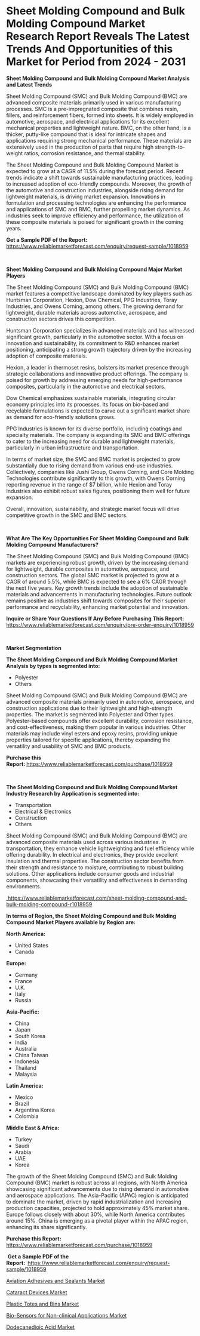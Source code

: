 <p><h1>Sheet Molding Compound and Bulk Molding Compound Market Research Report Reveals The Latest Trends And Opportunities of this Market for Period from 2024 - 2031</h1></p><p><strong>Sheet Molding Compound and Bulk Molding Compound Market Analysis and Latest Trends</strong></p>
<p><p>Sheet Molding Compound (SMC) and Bulk Molding Compound (BMC) are advanced composite materials primarily used in various manufacturing processes. SMC is a pre-impregnated composite that combines resin, fillers, and reinforcement fibers, formed into sheets. It is widely employed in automotive, aerospace, and electrical applications for its excellent mechanical properties and lightweight nature. BMC, on the other hand, is a thicker, putty-like compound that is ideal for intricate shapes and applications requiring strong mechanical performance. These materials are extensively used in the production of parts that require high strength-to-weight ratios, corrosion resistance, and thermal stability.</p><p>The Sheet Molding Compound and Bulk Molding Compound Market is expected to grow at a CAGR of 11.5% during the forecast period. Recent trends indicate a shift towards sustainable manufacturing practices, leading to increased adoption of eco-friendly compounds. Moreover, the growth of the automotive and construction industries, alongside rising demand for lightweight materials, is driving market expansion. Innovations in formulation and processing technologies are enhancing the performance and applications of SMC and BMC, further propelling market dynamics. As industries seek to improve efficiency and performance, the utilization of these composite materials is poised for significant growth in the coming years.</p></p>
<p><strong>Get a Sample PDF of the Report:&nbsp;</strong> <a href="https://www.reliablemarketforecast.com/enquiry/request-sample/1018959?utm_campaign=1134&utm_medium=2&utm_source=Github&utm_content=ia&utm_term=10112024&utm_id=sheet-molding-compound-and-bulk-molding-compound">https://www.reliablemarketforecast.com/enquiry/request-sample/1018959</a></p>
<p>&nbsp;</p>
<p><strong>Sheet Molding Compound and Bulk Molding Compound Major Market Players</strong></p>
<p><p>The Sheet Molding Compound (SMC) and Bulk Molding Compound (BMC) market features a competitive landscape dominated by key players such as Huntsman Corporation, Hexion, Dow Chemical, PPG Industries, Toray Industries, and Owens Corning, among others. The growing demand for lightweight, durable materials across automotive, aerospace, and construction sectors drives this competition.</p><p>Huntsman Corporation specializes in advanced materials and has witnessed significant growth, particularly in the automotive sector. With a focus on innovation and sustainability, its commitment to R&D enhances market positioning, anticipating a strong growth trajectory driven by the increasing adoption of composite materials.</p><p>Hexion, a leader in thermoset resins, bolsters its market presence through strategic collaborations and innovative product offerings. The company is poised for growth by addressing emerging needs for high-performance composites, particularly in the automotive and electrical sectors.</p><p>Dow Chemical emphasizes sustainable materials, integrating circular economy principles into its processes. Its focus on bio-based and recyclable formulations is expected to carve out a significant market share as demand for eco-friendly solutions grows.</p><p>PPG Industries is known for its diverse portfolio, including coatings and specialty materials. The company is expanding its SMC and BMC offerings to cater to the increasing need for durable and lightweight materials, particularly in urban infrastructure and transportation.</p><p>In terms of market size, the SMC and BMC market is projected to grow substantially due to rising demand from various end-use industries. Collectively, companies like Jushi Group, Owens Corning, and Core Molding Technologies contribute significantly to this growth, with Owens Corning reporting revenue in the range of $7 billion, while Hexion and Toray Industries also exhibit robust sales figures, positioning them well for future expansion.</p><p>Overall, innovation, sustainability, and strategic market focus will drive competitive growth in the SMC and BMC sectors.</p></p>
<p>&nbsp;</p>
<p><strong>What Are The Key Opportunities For Sheet Molding Compound and Bulk Molding Compound Manufacturers?</strong></p>
<p><p>The Sheet Molding Compound (SMC) and Bulk Molding Compound (BMC) markets are experiencing robust growth, driven by the increasing demand for lightweight, durable composites in automotive, aerospace, and construction sectors. The global SMC market is projected to grow at a CAGR of around 5.5%, while BMC is expected to see a 6% CAGR through the next five years. Key growth trends include the adoption of sustainable materials and advancements in manufacturing technologies. Future outlook remains positive as industries shift towards composites for their superior performance and recyclability, enhancing market potential and innovation.</p></p>
<p><strong>Inquire or Share Your Questions If Any Before Purchasing This Report:</strong> <a href="https://www.reliablemarketforecast.com/enquiry/pre-order-enquiry/1018959?utm_campaign=1134&utm_medium=2&utm_source=Github&utm_content=ia&utm_term=10112024&utm_id=sheet-molding-compound-and-bulk-molding-compound">https://www.reliablemarketforecast.com/enquiry/pre-order-enquiry/1018959</a></p>
<p>&nbsp;</p>
<p><strong>Market Segmentation</strong></p>
<p><strong>The Sheet Molding Compound and Bulk Molding Compound Market Analysis by types is segmented into:</strong></p>
<p><ul><li>Polyester</li><li>Others</li></ul></p>
<p><p>Sheet Molding Compound (SMC) and Bulk Molding Compound (BMC) are advanced composite materials primarily used in automotive, aerospace, and construction applications due to their lightweight and high-strength properties. The market is segmented into Polyester and Other types. Polyester-based compounds offer excellent durability, corrosion resistance, and cost-effectiveness, making them popular in various industries. Other materials may include vinyl esters and epoxy resins, providing unique properties tailored for specific applications, thereby expanding the versatility and usability of SMC and BMC products.</p></p>
<p><strong>Purchase this Report:&nbsp;</strong><a href="https://www.reliablemarketforecast.com/purchase/1018959?utm_campaign=1134&utm_medium=2&utm_source=Github&utm_content=ia&utm_term=10112024&utm_id=sheet-molding-compound-and-bulk-molding-compound">https://www.reliablemarketforecast.com/purchase/1018959</a></p>
<p>&nbsp;</p>
<p><strong>The Sheet Molding Compound and Bulk Molding Compound Market Industry Research by Application is segmented into:</strong></p>
<p><ul><li>Transportation</li><li>Electrical & Electronics</li><li>Construction</li><li>Others</li></ul></p>
<p><p>Sheet Molding Compound (SMC) and Bulk Molding Compound (BMC) are advanced composite materials used across various industries. In transportation, they enhance vehicle lightweighting and fuel efficiency while offering durability. In electrical and electronics, they provide excellent insulation and thermal properties. The construction sector benefits from their strength and resistance to moisture, contributing to robust building solutions. Other applications include consumer goods and industrial components, showcasing their versatility and effectiveness in demanding environments.</p></p>
<p><a href="https://www.reliablemarketforecast.com/sheet-molding-compound-and-bulk-molding-compound-r1018959?utm_campaign=1134&utm_medium=2&utm_source=Github&utm_content=ia&utm_term=10112024&utm_id=sheet-molding-compound-and-bulk-molding-compound">&nbsp;https://www.reliablemarketforecast.com/sheet-molding-compound-and-bulk-molding-compound-r1018959</a></p>
<p><strong>In terms of Region, the Sheet Molding Compound and Bulk Molding Compound Market Players available by Region are:</strong></p>
<p>
    <p> <strong> North America: </strong>
        <ul>
            <li>United States</li>
            <li>Canada</li>
        </ul>
        </p> 
    <p> <strong> Europe: </strong>
        <ul>
            <li>Germany</li>
            <li>France</li>
            <li>U.K.</li>
            <li>Italy</li>
            <li>Russia</li>
        </ul>
        </p> 
    <p> <strong> Asia-Pacific: </strong>
        <ul>
            <li>China</li>
            <li>Japan</li>
            <li>South Korea</li>
            <li>India</li>
            <li>Australia</li>
            <li>China Taiwan</li>
            <li>Indonesia</li>
            <li>Thailand</li>
            <li>Malaysia</li>
        </ul>
        </p> 
    <p> <strong> Latin America: </strong>
        <ul>
            <li>Mexico</li>
            <li>Brazil</li>
            <li>Argentina Korea</li>
            <li>Colombia</li>
        </ul>
        </p> 
    <p> <strong> Middle East & Africa: </strong>
        <ul>
            <li>Turkey</li>
            <li>Saudi</li>
            <li>Arabia</li>
            <li>UAE</li>
            <li>Korea</li>
        </ul>
    </p>
    </p>
<p><p>The growth of the Sheet Molding Compound (SMC) and Bulk Molding Compound (BMC) market is robust across all regions, with North America showcasing significant advancements due to rising demand in automotive and aerospace applications. The Asia-Pacific (APAC) region is anticipated to dominate the market, driven by rapid industrialization and increasing production capacities, projected to hold approximately 45% market share. Europe follows closely with about 30%, while North America contributes around 15%. China is emerging as a pivotal player within the APAC region, enhancing its share significantly.</p></p>
<p><strong>Purchase this Report: </strong><a href="https://www.reliablemarketforecast.com/purchase/1018959?utm_campaign=1134&utm_medium=2&utm_source=Github&utm_content=ia&utm_term=10112024&utm_id=sheet-molding-compound-and-bulk-molding-compound">https://www.reliablemarketforecast.com/purchase/1018959</a></p>
<p>&nbsp;<strong>Get a Sample PDF of the Report:&nbsp;&nbsp;</strong><a href="https://www.reliablemarketforecast.com/enquiry/request-sample/1018959?utm_campaign=1134&utm_medium=2&utm_source=Github&utm_content=ia&utm_term=10112024&utm_id=sheet-molding-compound-and-bulk-molding-compound">https://www.reliablemarketforecast.com/enquiry/request-sample/1018959</a></p>
<p><strong></strong></p>
<p><p><a href="https://github.com/mosmentrcqn/Market-Research-Report-List-1/blob/main/aviation-adhesives-and-sealants-market.md?utm_campaign=1134&utm_medium=2&utm_source=Github&utm_content=ia&utm_term=10112024&utm_id=sheet-molding-compound-and-bulk-molding-compound">Aviation Adhesives and Sealants Market</a></p><p><a href="https://issuu.com/reportprime-2/docs/cataract-devices-market-size-2030.p_d920f5836a6ee9?utm_campaign=1134&utm_medium=2&utm_source=Github&utm_content=ia&utm_term=10112024&utm_id=sheet-molding-compound-and-bulk-molding-compound">Cataract Devices Market</a></p><p><a href="https://www.linkedin.com/pulse/global-plastic-totes-bins-market-focus-application-end-use-pojwe?utm_campaign=1134&utm_medium=2&utm_source=Github&utm_content=ia&utm_term=10112024&utm_id=sheet-molding-compound-and-bulk-molding-compound">Plastic Totes and Bins Market</a></p><p><a href="https://issuu.com/reportprime-2/docs/bio-sensors-for-non-clinical-applic_61e864ed475848?utm_campaign=1134&utm_medium=2&utm_source=Github&utm_content=ia&utm_term=10112024&utm_id=sheet-molding-compound-and-bulk-molding-compound">Bio-Sensors for Non-clinical Applications Market</a></p><p><a href="https://github.com/karolinec5dqui/Market-Research-Report-List-1/blob/main/dodecanedioic-acid-market.md?utm_campaign=1134&utm_medium=2&utm_source=Github&utm_content=ia&utm_term=10112024&utm_id=sheet-molding-compound-and-bulk-molding-compound">Dodecanedioic Acid Market</a></p></p>